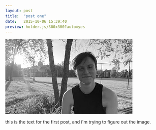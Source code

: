 ```yaml
---
layout: post
title:  "post one"
date:   2015-10-06 15:39:40
preview: holder.js/300x300?auto=yes
---
```


![Picture 1](assets/testImage.png)

this is the text for the first post, and i'm trying to figure out the image.
